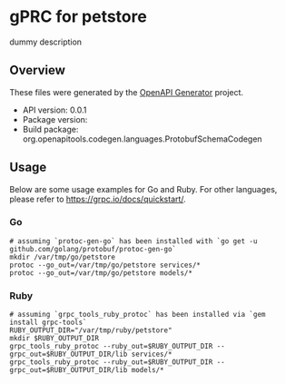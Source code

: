 # gPRC for petstore

dummy description

## Overview
These files were generated by the [OpenAPI Generator](https://openapi-generator.tech) project.

- API version: 0.0.1
- Package version: 
- Build package: org.openapitools.codegen.languages.ProtobufSchemaCodegen

## Usage

Below are some usage examples for Go and Ruby. For other languages, please refer to https://grpc.io/docs/quickstart/.

### Go
```
# assuming `protoc-gen-go` has been installed with `go get -u github.com/golang/protobuf/protoc-gen-go`
mkdir /var/tmp/go/petstore
protoc --go_out=/var/tmp/go/petstore services/*
protoc --go_out=/var/tmp/go/petstore models/*
```

### Ruby
```
# assuming `grpc_tools_ruby_protoc` has been installed via `gem install grpc-tools`
RUBY_OUTPUT_DIR="/var/tmp/ruby/petstore"
mkdir $RUBY_OUTPUT_DIR
grpc_tools_ruby_protoc --ruby_out=$RUBY_OUTPUT_DIR --grpc_out=$RUBY_OUTPUT_DIR/lib services/*
grpc_tools_ruby_protoc --ruby_out=$RUBY_OUTPUT_DIR --grpc_out=$RUBY_OUTPUT_DIR/lib models/*
```
